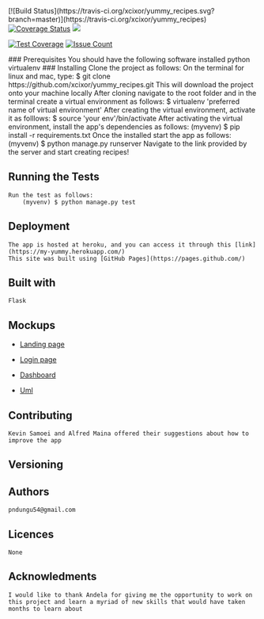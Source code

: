 <Stack distribution="fill">
[![Build Status](https://travis-ci.org/xcixor/yummy_recipes.svg?branch=master)](https://travis-ci.org/xcixor/yummy_recipes)
<a href='https://coveralls.io/github/xcixor/yummy_recipes?branch=flask_recipe'><img src='https://coveralls.io/repos/github/xcixor/yummy_recipes/badge.svg?branch=flask_recipe' alt='Coverage Status' /></a>
<a href="https://codeclimate.com/github/codeclimate/codeclimate"><img src="https://codeclimate.com/github/codeclimate/codeclimate/badges/gpa.svg" /></a>

[![Test Coverage](https://codeclimate.com/github/codeclimate/codeclimate/badges/coverage.svg)](https://codeclimate.com/github/codeclimate/codeclimate/coverage)
[![Issue Count](https://codeclimate.com/github/codeclimate/codeclimate/badges/issue_count.svg)](https://codeclimate.com/github/codeclimate/codeclimate)


</Stack>
### Prerequisites
	You should have the following software installed
    	python
		virtualenv
### Installing
	Clone the project as follows:
	On the terminal for linux and mac, type: 
		$	git clone https://github.com/xcixor/yummy_recipes.git
    This will download the project onto your machine locally
	After cloning navigate to the root folder and in the terminal create a virtual environment as follows:
		$	virtualenv 'preferred name of virtual environment'
	After creating the virtual environment, activate it as folllows:
		$	source 'your env'/bin/activate
	After activating the virtual environment, install the app's dependencies as follows:
		(myvenv) $	pip install -r requirements.txt
	Once the installed start the app as follows:
		(myvenv) $	python manage.py runserver
	Navigate to the link provided by the server and start creating recipes!

## Running the Tests
	Run the test as follows:
		(myvenv) $ python manage.py test

## Deployment
	The app is hosted at heroku, and you can access it through this [link](https://my-yummy.herokuapp.com/)
	This site was built using [GitHub Pages](https://pages.github.com/)

## Built with
	Flask

## Mockups
* [Landing page](/designs/wireframes/index_page.png)

* [Login page](/designs/wireframes/login_page.png)

* [Dashboard](/designs/wireframes/dashboard.png)

* [Uml](/designs/wireframes/uml.png)

## Contributing
	Kevin Samoei and Alfred Maina offered their suggestions about how to improve the app

## Versioning
## Authors
	pndungu54@gmail.com
## Licences
	None

## Acknowledments
	I would like to thank Andela for giving me the opportunity to work on this project and learn a myriad of new skills that would have taken months to learn about

